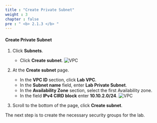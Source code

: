 ```yaml
---
title : "Create Private Subnet"
weight : 3
chapter : false
pre : " <b> 2.1.3 </b> "
---
```


#### Create Private Subnet

1. Click **Subnets**.
   - Click **Create subnet**.
![VPC](/images/2/18.png)

2. At the **Create subnet** page.
   - In the **VPC ID** section, click **Lab VPC**.
   - In the **Subnet name** field, enter **Lab Private Subnet**.
   - In the **Availability Zone** section, select the first Availability zone.
   - In the field **IPv4 CIRD block** enter **10.10.2.0/24**.
![VPC](/images/2/19.png)

3. Scroll to the bottom of the page, click **Create subnet**.

The next step is to create the necessary security groups for the lab.